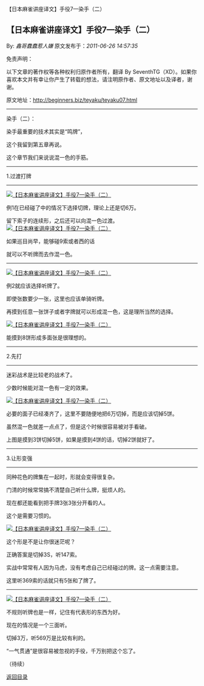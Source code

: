 【日本麻雀讲座译文】手役7—染手（二）
## 【日本麻雀讲座译文】手役7—染手（二）

By: *鑫哥蠢蠢惹人嫌* 原文发布于：*2011-06-26 14:57:35*

免责声明：

以下文章的著作权等各种权利归原作者所有，翻译 By
SeventhTG（XD）。如果你喜欢本文并有幸让你产生了转载的想法，请注明原作者、原文地址以及译者，谢谢。

原文地址：http://beginners.biz/teyaku/teyaku07.html

------------------------------------------------------------------------------------

染手（二）：

染手最重要的技术其实是“鸣牌”，

这个我留到第五章再说。

这个章节我们来说说混一色的手筋。

------------------------------------------------------------------------------------

1.过渡打牌

------------------------------------------------------------------------------------
[![【日本麻雀讲座译文】手役7&mdash;染手（二）](http://s3.sinaimg.cn/middle/7f78b76fxa6980a295e92&amp;690)](http://photo.blog.sina.com.cn/showpic.html#blogid=7f78b76f0100t2yd&url=http://s3.sinaimg.cn/orignal/7f78b76fxa6980a295e92)

例1在已经碰了中的情况下选择切牌，理论上还是切6万。

留下索子的连续形，之后还可以向混一色过渡。
[![【日本麻雀讲座译文】手役7&mdash;染手（二）](http://s5.sinaimg.cn/middle/7f78b76fxa6980f93eed4&amp;690)](http://photo.blog.sina.com.cn/showpic.html#blogid=7f78b76f0100t2yd&url=http://s5.sinaimg.cn/orignal/7f78b76fxa6980f93eed4)

如果巡目尚早，能够碰9索或者西的话

就可以不听牌而去作混一色。

------------------------------------------------------------------------------------
[![【日本麻雀讲座译文】手役7&mdash;染手（二）](http://s1.sinaimg.cn/middle/7f78b76fxa6981870ad20&amp;690)](http://photo.blog.sina.com.cn/showpic.html#blogid=7f78b76f0100t2yd&url=http://s1.sinaimg.cn/orignal/7f78b76fxa6981870ad20)

例2就应该选择听牌了。

即使张数要少一张，这里也应该单骑听牌。

再摸到任意一张饼子或者字牌就可以形成混一色，这是理所当然的选择。

[![【日本麻雀讲座译文】手役7&mdash;染手（二）](http://s10.sinaimg.cn/middle/7f78b76fxa69821db8a39&amp;690)](http://photo.blog.sina.com.cn/showpic.html#blogid=7f78b76f0100t2yd&url=http://s10.sinaimg.cn/orignal/7f78b76fxa69821db8a39)

能摸到8饼形成多面张是很理想的。

------------------------------------------------------------------------------------

2.先打

------------------------------------------------------------------------------------

迷彩战术是比较老的战术了。

少数时候能对混一色有一定的效果。

[![【日本麻雀讲座译文】手役7&mdash;染手（二）](http://s7.sinaimg.cn/middle/7f78b76fxa69837d2d316&amp;690)](http://photo.blog.sina.com.cn/showpic.html#blogid=7f78b76f0100t2yd&url=http://s7.sinaimg.cn/orignal/7f78b76fxa69837d2d316)

必要的面子已经凑齐了，这里不要随便地把6万切掉，而是应该切掉5饼。

虽然混一色就差一点点了，但是这个时候很容易被对手看破。

上图是摸到3饼切掉5饼，如果是摸到4饼的话，切掉2饼就好了。

------------------------------------------------------------------------------------

3.让形变强

------------------------------------------------------------------------------------

同种花色的牌集在一起时，形就会变得很复杂。

门清的时候常常搞不清楚自己听什么牌，挺烦人的。

现在都还能看到把手牌3张3张分开看的人。

这个是需要习惯的。

[![【日本麻雀讲座译文】手役7&mdash;染手（二）](http://s11.sinaimg.cn/middle/7f78b76fxa69848eb164a&amp;690)](http://photo.blog.sina.com.cn/showpic.html#blogid=7f78b76f0100t2yd&url=http://s11.sinaimg.cn/orignal/7f78b76fxa69848eb164a)

这个形是不是让你很迷茫呢？

正确答案是切掉3S，听147索。

实战中常常有人因为马虎，没有考虑自己已经碰过的牌。这一点需要注意。

这里听369索的话就只有5张和了牌了。

------------------------------------------------------------------------------------
[![【日本麻雀讲座译文】手役7&mdash;染手（二）](http://s14.sinaimg.cn/middle/7f78b76fxa698501284ed&amp;690)](http://photo.blog.sina.com.cn/showpic.html#blogid=7f78b76f0100t2yd&url=http://s14.sinaimg.cn/orignal/7f78b76fxa698501284ed)

不规则听牌也是一样，记住有代表形的东西为好。

现在的情况是一个三面听。

切掉3万，听569万是比较有利的。

“一气贯通”是很容易被忽视的手役，千万别把这个忘了。

（待续）

[返回目录](index.html)
